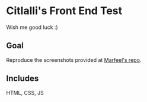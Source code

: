 # Citlalli's Front End Test

Wish me good luck :)

## Goal

Reproduce the screenshots provided at [Marfeel's repo](https://github.com/Marfeel/FrontendTest).


## Includes

HTML, CSS, JS